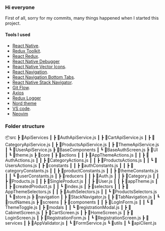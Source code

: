 ### Hi everyone

First of all, sorry for my commits, many things happened when I started this project.

#### Tools I used

- [React Native](https://reactnative.dev/).
- [Redux Toolkit](https://redux-toolkit.js.org/).
- [React Redux](https://react-redux.js.org/).
- [React Native Debugger](https://github.com/jhen0409/react-native-debugger)
- [React Native Vector Icons](https://github.com/oblador/react-native-vector-icons).
- [React Navigation](https://reactnavigation.org/).
- [React Navigation Bottom Tabs](https://reactnavigation.org/docs/bottom-tab-navigator/).
- [React Native Stack Navigator](https://reactnavigation.org/docs/native-stack-navigator/).
- [Git Flow](https://github.com/nvie/gitflow).
- [Axios](https://axios-http.com/)
- [Redux Logger](https://www.npmjs.com/package/redux-logger)
- [Nord theme](https://www.nordtheme.com/)
- [VS code](https://code.visualstudio.com/).
- [Neovim](https://neovim.io/)

### Folder structure

📦src
┣ 📂ApiServices
┃ ┣ 📜AuthApiService.js
┃ ┣ 📜CartApiService.js
┃ ┣ 📜CategoryApiService.js
┃ ┣ 📜ProductsApiService.js
┃ ┣ 📜ThemeApiService.js
┃ ┗ 📜UserApiService.js
┣ 📂BaseComponents
┃ ┗ 📜BaseAuthScreen.js
┣ 📂UI
┃ ┗ 📜theme.js
┣ 📂core
┃ ┣ 📂actions
┃ ┃ ┣ 📜AppThemeActions.js
┃ ┃ ┣ 📜AuthActions.js
┃ ┃ ┣ 📜CategoryActions.js
┃ ┃ ┣ 📜ProductsActions.js
┃ ┃ ┗ 📜UsersActions.js
┃ ┣ 📂constants
┃ ┃ ┣ 📜authConstants.js
┃ ┃ ┣ 📜categoryConstants.js
┃ ┃ ┣ 📜productConstants.js
┃ ┃ ┣ 📜themeConstants.js
┃ ┃ ┗ 📜userConstants.js
┃ ┣ 📂reducers
┃ ┃ ┣ 📜Auth.js
┃ ┃ ┣ 📜Category.js
┃ ┃ ┣ 📜Products.js
┃ ┃ ┣ 📜SingleProduct.js
┃ ┃ ┣ 📜User.js
┃ ┃ ┣ 📜appTheme.js
┃ ┃ ┣ 📜createdProduct.js
┃ ┃ ┗ 📜index.js
┃ ┣ 📂selectors
┃ ┃ ┣ 📜AppThemeSelectors.js
┃ ┃ ┣ 📜AuthSelectors.js
┃ ┃ ┗ 📜ProductsSelectors.js
┃ ┗ 📜store.js
┣ 📂navigation
┃ ┣ 📜StackNavigator.js
┃ ┣ 📜TabNavigation.js
┃ ┗ 📜routNames.js
┣ 📂screens
┃ ┣ 📂components
┃ ┃ ┣ 📜LogInForm.js
┃ ┃ ┗ 📜ThemeToggle.js
┃ ┣ 📂modals
┃ ┃ ┗ 📜registrationModal.js
┃ ┣ 📜CabinetScreen.js
┃ ┣ 📜CartScreen.js
┃ ┣ 📜HomeScreen.js
┃ ┣ 📜LoginScreen.js
┃ ┣ 📜RegistrationForm.js
┃ ┗ 📜RegistrationScreen.js
┣ 📂services
┃ ┣ 📜AppValidator.js
┃ ┗ 📜FormService.js
┗ 📂utils
┃ ┗ 📜apiClient.js
